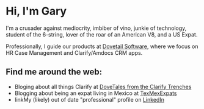 # Hi, I'm Gary

I'm a crusader against mediocrity, imbiber of vino, junkie of technology, student of the 6-string,  lover of the roar of an American V8, and a US Expat.

Professionally, I guide our products at [Dovetail Software](https://dovetailsoftware.com), where we focus on HR Case Management and Clarify/Amdocs CRM apps.

Find me around the web:
------
* Bloging about all things Clarify at [DoveTales from the Clarify Trenches](https://clarify.dovetailsoftware.com/author/gsherman/)
* Blogging about being an expat living in Mexico at [TexMexExpats](https://texmexexpats.com/)
* linkMy (likely) out of date "professional" profile on [LinkedIn](https://www.linkedin.com/in/garysherman/)
